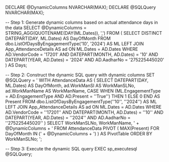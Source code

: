 DECLARE @DynamicColumns NVARCHAR(MAX);
DECLARE @SQLQuery NVARCHAR(MAX);

-- Step 1: Generate dynamic columns based on actual attendance days in the data
SELECT 
    @DynamicColumns = STRING_AGG(QUOTENAME(DAY(ML.Dates)), ',')
FROM (
    SELECT DISTINCT 
        DATEPART(DAY, ML.Dates) AS DayOfMonth
    FROM dbo.ListOfDaysByEngagementType('10', '2024') AS ML
    LEFT JOIN App_AttendanceDetails AS ad 
    ON ML.Dates = AD.Dates
    WHERE 
        AD.VendorCode = '17201' 
        AND DATEPART(MONTH, AD.Dates) = '10' 
        AND DATEPART(YEAR, AD.Dates) = '2024' 
        AND AD.AadharNo = '275225445020'
) AS Days;

-- Step 2: Construct the dynamic SQL query with dynamic columns
SET @SQLQuery = '
WITH AttendanceData AS (
    SELECT 
        DATEPART(DAY, ML.Dates) AS DayOfMonth,
        ad.WorkManSl AS WorkManSLNo,
        ad.WorkManName AS WorkManName,
        CASE 
            WHEN (ML.EngagementType = AD.EngagementType AND AD.Present = ''True'') 
            THEN 1 
            ELSE 0 
        END AS Present
    FROM 
        dbo.ListOfDaysByEngagementType(''10'', ''2024'') AS ML
    LEFT JOIN 
        App_AttendanceDetails AS ad 
    ON 
        ML.Dates = AD.Dates
    WHERE 
        AD.VendorCode = ''17201'' 
        AND DATEPART(MONTH, AD.Dates) = ''10'' 
        AND DATEPART(YEAR, AD.Dates) = ''2024'' 
        AND AD.AadharNo = ''275225445020''
)
SELECT 
    WorkManSLNo,
    WorkManName, ' + @DynamicColumns + '
FROM 
    AttendanceData
PIVOT (
    MAX(Present) 
    FOR DayOfMonth IN (' + @DynamicColumns + ')
) AS PivotTable
ORDER BY 
    WorkManSLNo;
';

-- Step 3: Execute the dynamic SQL query
EXEC sp_executesql @SQLQuery;
